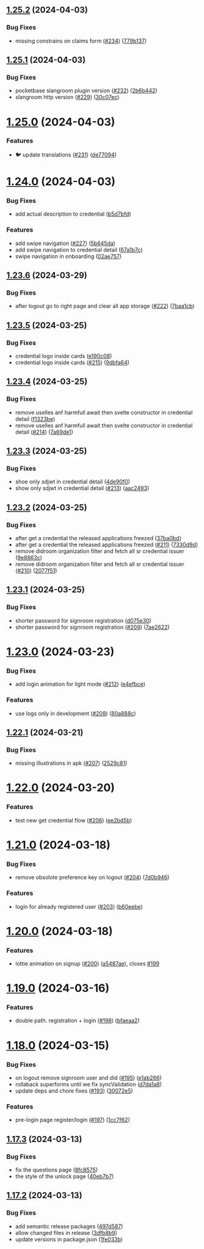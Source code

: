## [1.25.2](https://github.com/ForkbombEu/wallet/compare/v1.25.1...v1.25.2) (2024-04-03)


### Bug Fixes

* missing constrains on claims form ([#234](https://github.com/ForkbombEu/wallet/issues/234)) ([779b137](https://github.com/ForkbombEu/wallet/commit/779b1373eca885d9f82d0766599edda30a80e83c))

## [1.25.1](https://github.com/ForkbombEu/wallet/compare/v1.25.0...v1.25.1) (2024-04-03)


### Bug Fixes

* pocketbase slangroom plugin version ([#232](https://github.com/ForkbombEu/wallet/issues/232)) ([2b6b442](https://github.com/ForkbombEu/wallet/commit/2b6b44208ed69c394ebb6c40ca66f0a16adb4adb))
* slangroom http version ([#229](https://github.com/ForkbombEu/wallet/issues/229)) ([30c07ec](https://github.com/ForkbombEu/wallet/commit/30c07ecfeaef0ac70b0883ec2abdf012190d937e))

# [1.25.0](https://github.com/ForkbombEu/wallet/compare/v1.24.0...v1.25.0) (2024-04-03)


### Features

* 🐦 update translations ([#231](https://github.com/ForkbombEu/wallet/issues/231)) ([de77094](https://github.com/ForkbombEu/wallet/commit/de7709467e2c462f4f368555a53e07df0ef3497f))

# [1.24.0](https://github.com/ForkbombEu/wallet/compare/v1.23.6...v1.24.0) (2024-04-03)


### Bug Fixes

* add actual description to credential ([b5d7bfd](https://github.com/ForkbombEu/wallet/commit/b5d7bfd50ace5eb3d4a430a8d3f46889dae7b61d))


### Features

* add swipe navigation ([#227](https://github.com/ForkbombEu/wallet/issues/227)) ([5b645da](https://github.com/ForkbombEu/wallet/commit/5b645da6335c6dd2bd0fb1b9f3aca40eaf70f719))
* add swipe navigation to credential detail ([67a1b7c](https://github.com/ForkbombEu/wallet/commit/67a1b7c148d872f1b918d500c3441164ced8f3f7))
* swipe navigation in onboarding ([02ae757](https://github.com/ForkbombEu/wallet/commit/02ae7578790078b54a280d4578d1c41e65a8f49c))

## [1.23.6](https://github.com/ForkbombEu/wallet/compare/v1.23.5...v1.23.6) (2024-03-29)


### Bug Fixes

* after logout go to right page and clear all app storage ([#222](https://github.com/ForkbombEu/wallet/issues/222)) ([7baa1cb](https://github.com/ForkbombEu/wallet/commit/7baa1cb5d988457e85d0faadaedb040cd532c62c))

## [1.23.5](https://github.com/ForkbombEu/wallet/compare/v1.23.4...v1.23.5) (2024-03-25)


### Bug Fixes

* credential logo inside cards ([e190c08](https://github.com/ForkbombEu/wallet/commit/e190c0844f0f96ccbb51202a2c688c81f9851f80))
* credential logo inside cards ([#215](https://github.com/ForkbombEu/wallet/issues/215)) ([9dbfa64](https://github.com/ForkbombEu/wallet/commit/9dbfa646ddd4bb627d5e483aacbccfd6f2fc7a5d))

## [1.23.4](https://github.com/ForkbombEu/wallet/compare/v1.23.3...v1.23.4) (2024-03-25)


### Bug Fixes

* remove uselles anf harmfull await then svelte constructor in credential detail ([f1323be](https://github.com/ForkbombEu/wallet/commit/f1323be24ea82646ce3a93e0316f008ed015b4fa))
* remove uselles anf harmfull await then svelte constructor in credential detail ([#214](https://github.com/ForkbombEu/wallet/issues/214)) ([7a69de1](https://github.com/ForkbombEu/wallet/commit/7a69de191723443cb4dfb6a9097fa6c5131d5cab))

## [1.23.3](https://github.com/ForkbombEu/wallet/compare/v1.23.2...v1.23.3) (2024-03-25)


### Bug Fixes

* shoe only sdjwt in credential detail ([4de90f0](https://github.com/ForkbombEu/wallet/commit/4de90f02da5c18d27e39162f580d569c5ca87161))
* show only sdjwt in credential detail ([#213](https://github.com/ForkbombEu/wallet/issues/213)) ([aac2493](https://github.com/ForkbombEu/wallet/commit/aac24931a4a37e8fa292a3ce751ae942157838ce))

## [1.23.2](https://github.com/ForkbombEu/wallet/compare/v1.23.1...v1.23.2) (2024-03-25)


### Bug Fixes

* after get a credential the released applications freezed ([37ba0bd](https://github.com/ForkbombEu/wallet/commit/37ba0bd10b1eb51ec72608a41e5b5ae15b7a8a1d))
* after get a credential the released applications freezed ([#211](https://github.com/ForkbombEu/wallet/issues/211)) ([7330d9d](https://github.com/ForkbombEu/wallet/commit/7330d9d206bc4a13277624c1c65355eb5bd7e453))
* remove didroom organization filter and fetch all sr credential issuer ([9e8863c](https://github.com/ForkbombEu/wallet/commit/9e8863c2a89eb6b9759e1bbcefdab60415344396))
* remove didroom organization filter and fetch all sr credential issuer ([#210](https://github.com/ForkbombEu/wallet/issues/210)) ([2077f51](https://github.com/ForkbombEu/wallet/commit/2077f51aeb81512233e31ce6e5d9d60564f3ab48))

## [1.23.1](https://github.com/ForkbombEu/wallet/compare/v1.23.0...v1.23.1) (2024-03-25)


### Bug Fixes

* shorter password for signroom registration ([d075e30](https://github.com/ForkbombEu/wallet/commit/d075e3085975f39e53ee8c257c60aea4a2e24219))
* shorter password for signroom registration ([#209](https://github.com/ForkbombEu/wallet/issues/209)) ([7ae2622](https://github.com/ForkbombEu/wallet/commit/7ae262221cc4ae2181770d34039d6d824a673ba9))

# [1.23.0](https://github.com/ForkbombEu/wallet/compare/v1.22.1...v1.23.0) (2024-03-23)


### Bug Fixes

* add login animation for light mode ([#212](https://github.com/ForkbombEu/wallet/issues/212)) ([e4efbce](https://github.com/ForkbombEu/wallet/commit/e4efbce4da2504f1baf20e922b66d2dbe4208abd))


### Features

* use logs only in development ([#208](https://github.com/ForkbombEu/wallet/issues/208)) ([80a888c](https://github.com/ForkbombEu/wallet/commit/80a888cb4de9cf71b03cdb783083faeb02361118))

## [1.22.1](https://github.com/ForkbombEu/wallet/compare/v1.22.0...v1.22.1) (2024-03-21)


### Bug Fixes

* missing illustrations in apk ([#207](https://github.com/ForkbombEu/wallet/issues/207)) ([2529c81](https://github.com/ForkbombEu/wallet/commit/2529c81bc46dc460271493a7b55cbc1ca3272726))

# [1.22.0](https://github.com/ForkbombEu/wallet/compare/v1.21.0...v1.22.0) (2024-03-20)


### Features

* test new get credential flow ([#206](https://github.com/ForkbombEu/wallet/issues/206)) ([ee2bd5b](https://github.com/ForkbombEu/wallet/commit/ee2bd5bfb79ab5118f65d993588d5153de95e09c))

# [1.21.0](https://github.com/ForkbombEu/wallet/compare/v1.20.0...v1.21.0) (2024-03-18)


### Bug Fixes

* remove obsolote preference key on logout ([#204](https://github.com/ForkbombEu/wallet/issues/204)) ([7d0b946](https://github.com/ForkbombEu/wallet/commit/7d0b946bb614593bf63a7940edbd856aa2d49410))


### Features

* login for already registered user ([#203](https://github.com/ForkbombEu/wallet/issues/203)) ([b60eebe](https://github.com/ForkbombEu/wallet/commit/b60eebea5f2f34a0a2a1634774b83a8d73bce5f8))

# [1.20.0](https://github.com/ForkbombEu/wallet/compare/v1.19.0...v1.20.0) (2024-03-18)


### Features

* lottie animation on signup ([#200](https://github.com/ForkbombEu/wallet/issues/200)) ([a5487ae](https://github.com/ForkbombEu/wallet/commit/a5487ae7d88b0e7bdf7c96323969f0f0cc4f6f3b)), closes [#199](https://github.com/ForkbombEu/wallet/issues/199)

# [1.19.0](https://github.com/ForkbombEu/wallet/compare/v1.18.0...v1.19.0) (2024-03-16)


### Features

* double path. registration + login ([#198](https://github.com/ForkbombEu/wallet/issues/198)) ([bfaeaa2](https://github.com/ForkbombEu/wallet/commit/bfaeaa27376619eb24f7db21c2b0f832b686aa35))

# [1.18.0](https://github.com/ForkbombEu/wallet/compare/v1.17.3...v1.18.0) (2024-03-15)


### Bug Fixes

* on logout remove signroom user and did ([#195](https://github.com/ForkbombEu/wallet/issues/195)) ([e1ab266](https://github.com/ForkbombEu/wallet/commit/e1ab2667fb86ba14416ec16b9e238651130c6b45))
* rollaback superforms until we fix syncValidation ([d7da1a8](https://github.com/ForkbombEu/wallet/commit/d7da1a8159cd8b849881e9e5d7ef80b6b6ec6c6f))
* update deps and chore fixes ([#193](https://github.com/ForkbombEu/wallet/issues/193)) ([30072e5](https://github.com/ForkbombEu/wallet/commit/30072e5b064d409f640fe37700e4c9b633656da1))


### Features

* pre-login page register/login ([#197](https://github.com/ForkbombEu/wallet/issues/197)) ([1cc7f62](https://github.com/ForkbombEu/wallet/commit/1cc7f6214d5378ac2b959ac93e80a1a8fa44ff96))

## [1.17.3](https://github.com/ForkbombEu/wallet/compare/v1.17.2...v1.17.3) (2024-03-13)


### Bug Fixes

* fix the questions page ([8fc8575](https://github.com/ForkbombEu/wallet/commit/8fc857526eadac76bc06a8f29cd7ce466587d965))
* the style of the unlock page ([40eb7b7](https://github.com/ForkbombEu/wallet/commit/40eb7b7b9f91039c3f47df04b021a170291f16f8))

## [1.17.2](https://github.com/ForkbombEu/wallet/compare/v1.17.1...v1.17.2) (2024-03-13)


### Bug Fixes

* add semantic release packages ([497d587](https://github.com/ForkbombEu/wallet/commit/497d587a0563883ad0b6c0620e8c95033cb4bc95))
* allow changed files in release ([3dfb8b9](https://github.com/ForkbombEu/wallet/commit/3dfb8b95cdbfa90246a42827f84f4d1936c43d08))
* update versions in package.json ([1fe033b](https://github.com/ForkbombEu/wallet/commit/1fe033b99e198622a5e4db9e26afb11a3fb0696b))
